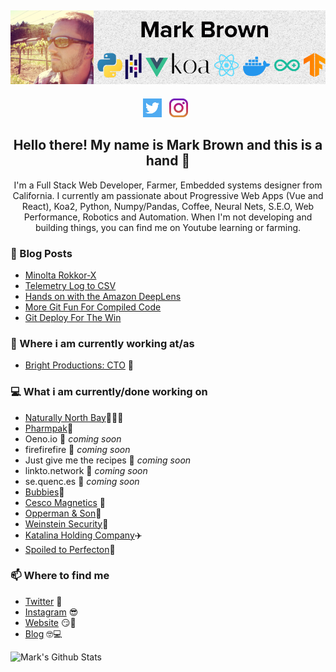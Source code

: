 ## [![Mark Brown's header](https://github.com/markwbrown/markwbrown/blob/main/icon/mb-bannner-light.png)](https://markbrown.space)

<p align='center'>
<a href="https://twitter.com/_0_0_"><img height="30" src="https://github.com/markwbrown/markwbrown/blob/main/icon/twitter.png?raw=true"></a>&nbsp;&nbsp;
<a href="https://instagram.com/iammarkbrown"><img height="30" src="https://github.com/markwbrown/markwbrown/blob/main/icon/instagram.jpg?raw=true"></a>&nbsp;&nbsp;
</p>

<h2 align="center">Hello there! My name is Mark Brown and this is a hand 👋 </h2>
<p align="center">I'm a Full Stack Web Developer, Farmer, Embedded systems designer from California.
I currently am passionate about Progressive Web Apps (Vue and React), Koa2, Python, Numpy/Pandas, Coffee, Neural Nets, S.E.O, Web Performance, Robotics and Automation.
When I'm not developing and building things, you can find me on Youtube learning or farming.</p>


### 📰 Blog Posts
<!-- BLOG-POST-LIST:START -->
- [Minolta Rokkor-X](https://blog.markbrown.space/entry/minolta-rokkor-x)
- [Telemetry Log to CSV](https://blog.markbrown.space/entry/telemetry-log-to-csv)
- [Hands on with the Amazon DeepLens](https://blog.markbrown.space/entry/hands-on-with-the-amazon-deeplens)
- [More Git Fun For Compiled Code](https://blog.markbrown.space/entry/more-git-fun-for-compiled-code)
- [Git Deploy For The Win](https://blog.markbrown.space/entry/git-deploy-for-the-win)
<!-- BLOG-POST-LIST:END -->

### 💼 Where i am currently working at/as
- [Bright Productions: CTO](https://brightproductions.com) 💼 

### 💻 What i am currently/done working on
- [Naturally North Bay](https://naturallynorthbay.org)🥦🍇🌊
- [Pharmpak](https://pharmpakinc.com/)💊
- Oeno.io  🚀 *coming soon*
- firefirefire  🚀 *coming soon*
- Just give me the recipes  🚀 *coming soon*
- linkto.network  🚀 *coming soon*
- se.quenc.es  🚀 *coming soon*
- [Bubbies](https://bubbies.com)🥬
- [Cesco Magnetics](https://cescomagnetics.com/) 🧲
- [Opperman & Son](https://oppermansales.com/)🚛
- [Weinstein Security](https://weinsteinsecurity.com/)👮
- [Katalina Holding Company](https://katalinaholdingcompany.com/)✈️
- [Spoiled to Perfecton](https://spoiledtoperfection.com/)🥒


### 📫 Where to find me
- [Twitter](https://twitter.com/_0_0_) 🐤
- [Instagram](https://instagram.com/iammarkbrown) 😎
- [Website](https://markbrown.space) 😏🔗
- [Blog](https://blog.markbrown.space) 🤓💻

![Mark's Github Stats](https://github-readme-stats.vercel.app/api?username=markwbrown&show_icons=true&theme=radical)
